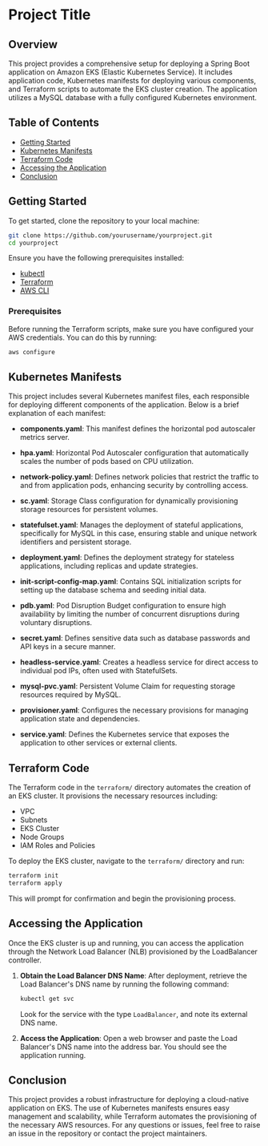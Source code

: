 # Project Title

## Overview

This project provides a comprehensive setup for deploying a Spring Boot application on Amazon EKS (Elastic Kubernetes Service). It includes application code, Kubernetes manifests for deploying various components, and Terraform scripts to automate the EKS cluster creation. The application utilizes a MySQL database with a fully configured Kubernetes environment.

## Table of Contents

- [Getting Started](#getting-started)
- [Kubernetes Manifests](#kubernetes-manifests)
- [Terraform Code](#terraform-code)
- [Accessing the Application](#accessing-the-application)
- [Conclusion](#conclusion)

## Getting Started

To get started, clone the repository to your local machine:

```bash
git clone https://github.com/yourusername/yourproject.git
cd yourproject
```

Ensure you have the following prerequisites installed:

- [kubectl](https://kubernetes.io/docs/tasks/tools/)
- [Terraform](https://www.terraform.io/downloads.html)
- [AWS CLI](https://aws.amazon.com/cli/)

### Prerequisites

Before running the Terraform scripts, make sure you have configured your AWS credentials. You can do this by running:

```bash
aws configure
```

## Kubernetes Manifests

This project includes several Kubernetes manifest files, each responsible for deploying different components of the application. Below is a brief explanation of each manifest:

- **components.yaml**: This manifest defines the horizontal pod autoscaler metrics server.

- **hpa.yaml**: Horizontal Pod Autoscaler configuration that automatically scales the number of pods based on CPU utilization.

- **network-policy.yaml**: Defines network policies that restrict the traffic to and from application pods, enhancing security by controlling access.

- **sc.yaml**: Storage Class configuration for dynamically provisioning storage resources for persistent volumes.

- **statefulset.yaml**: Manages the deployment of stateful applications, specifically for MySQL in this case, ensuring stable and unique network identifiers and persistent storage.

- **deployment.yaml**: Defines the deployment strategy for stateless applications, including replicas and update strategies.

- **init-script-config-map.yaml**: Contains SQL initialization scripts for setting up the database schema and seeding initial data.

- **pdb.yaml**: Pod Disruption Budget configuration to ensure high availability by limiting the number of concurrent disruptions during voluntary disruptions.

- **secret.yaml**: Defines sensitive data such as database passwords and API keys in a secure manner.

- **headless-service.yaml**: Creates a headless service for direct access to individual pod IPs, often used with StatefulSets.

- **mysql-pvc.yaml**: Persistent Volume Claim for requesting storage resources required by MySQL.

- **provisioner.yaml**: Configures the necessary provisions for managing application state and dependencies.

- **service.yaml**: Defines the Kubernetes service that exposes the application to other services or external clients.

## Terraform Code

The Terraform code in the `terraform/` directory automates the creation of an EKS cluster. It provisions the necessary resources including:

- VPC
- Subnets
- EKS Cluster
- Node Groups
- IAM Roles and Policies

To deploy the EKS cluster, navigate to the `terraform/` directory and run:

```bash
terraform init
terraform apply
```

This will prompt for confirmation and begin the provisioning process.

## Accessing the Application

Once the EKS cluster is up and running, you can access the application through the Network Load Balancer (NLB) provisioned by the LoadBalancer controller. 

1. **Obtain the Load Balancer DNS Name**:
   After deployment, retrieve the Load Balancer's DNS name by running the following command:

   ```bash
   kubectl get svc
   ```

   Look for the service with the type `LoadBalancer`, and note its external DNS name.

2. **Access the Application**:
   Open a web browser and paste the Load Balancer's DNS name into the address bar. You should see the application running.

## Conclusion

This project provides a robust infrastructure for deploying a cloud-native application on EKS. The use of Kubernetes manifests ensures easy management and scalability, while Terraform automates the provisioning of the necessary AWS resources. For any questions or issues, feel free to raise an issue in the repository or contact the project maintainers.
